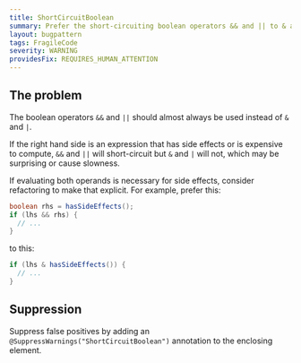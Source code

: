 ```yaml
---
title: ShortCircuitBoolean
summary: Prefer the short-circuiting boolean operators && and || to & and |.
layout: bugpattern
tags: FragileCode
severity: WARNING
providesFix: REQUIRES_HUMAN_ATTENTION
---
```


<!--
*** AUTO-GENERATED, DO NOT MODIFY ***
To make changes, edit the @BugPattern annotation or the explanation in docs/bugpattern.
-->

## The problem
The boolean operators `&&` and `||` should almost always be used instead of `&`
and `|`.

If the right hand side is an expression that has side effects or is expensive to
compute, `&&` and `||` will short-circuit but `&` and `|` will not, which may be
surprising or cause slowness.

If evaluating both operands is necessary for side effects, consider refactoring
to make that explicit. For example, prefer this:

```java
boolean rhs = hasSideEffects();
if (lhs && rhs) {
  // ...
}
```

to this:

```java
if (lhs & hasSideEffects()) {
  // ...
}
```

## Suppression
Suppress false positives by adding an `@SuppressWarnings("ShortCircuitBoolean")` annotation to the enclosing element.
